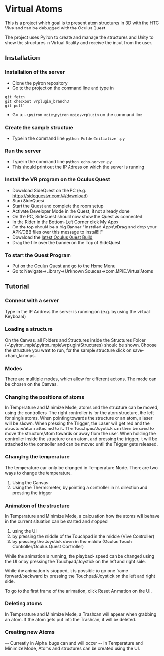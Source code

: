 # Virtual Atoms

This is a project which goal is to present atom structures in 3D with the HTC Vive and can be debugged with the Oculus Quest.

The project uses Pyiron to create and manage the structures and Unity to show the structures in Virtual Reality and receive the input from the user.

## Installation
### Installation of the server
*  Clone the pyiron repository
*  Go to the project on the command line and type in 
```
git fetch
git checkout vrplugin_branch3
git pull`
```
*  Go to ```~\pyiron_mpie\pyiron_mpie\vrplugin``` on the command line

### Create the sample structure
*  Type in the command line
    ```python FolderInitializer.py```

### Run the server
*  Type in the command line
    ```python echo-server.py```
*  This should print out the IP Adress on which the server is running

### Install the VR program on the Oculus Quest
*  Download SideQuest on the PC (e.g. https://sidequestvr.com/#/download)
*  Start SideQuest
*  Start the Quest and complete the room setup
*  Activate Developer Mode in the Quest, if not already done
*  On the PC, SideQuest should now show the Quest as connected
*  In the Rider in the Bottom-Left Corner click My Apps
*  On the top should be a big Banner "Installed Apps\nDrag and drop your APK/OBB files over this message to install!!!"
*  Download the [latest Oculus Quest Build](Builds/QuestBuild.apk)
*  Drag the file over the banner on the Top of SideQuest

### To start the Quest Program
*  Put on the Oculus Quest and go to the Home Menu
*  Go to Navigate->Library->Unknown Sources->com.MPIE.VirtualAtoms

## Tutorial
### Connect with a server
Type in the IP Address the server is running on (e.g. by using the virtual Keyboard)

### Loading a structure
On the Canvas, all Folders and Structures inside the Structures Folder (~\pyiron_mpie\pyiron_mpie\vrplugin\Structures) should be shown.
Choose the structure you want to run, for the sample structure click on save->ham_lammps.

### Modes
There are mulltiple modes, which allow for different actions. The mode can be chosen on the Canvas.

### Changing the positions of atoms
In Temperature and Minimize Mode, atoms and the structure can be moved, using the controllers. The right controller is for the atom structure, the left for single atoms. When pointing towards the structure or an atom, a laser will be shown. When pressing the Trigger, the Laser will get red and the structure/atom attached to it. The Touchpad/Joystick can then be used to move the structure/atom towards or away from the user. When holding the controller inside the structure or an atom, and pressing the trigger, it will be attached to the controller and can be moved until the Trigger gets released.

### Changing the temperature
The temperature can only be changed in Temperature Mode. There are two ways to change the temperature. 
1.  Using the Canvas
2.  Using the Thermometer, by pointing a controller in its direction and pressing the trigger 

### Animation of the structure
In Temperature and Minimize Mode, a calculation how the atoms will behave in the current situation can be started and stopped
1.  using the UI
2.  by pressing the middle of the Touchpad  in the middle (Vive Controller)
3.  by pressing the Joystick down in the middle (Oculus Touch Controller/Oculus Quest Controller)

While the animation is running, the playback speed can be changed using the UI or by pressing the Touchpad/Joystick on the left and right side.

While the animation is stopped, it is possible to go one frame forward/backward by pressing the Touchpad/Joystick on the left and right side.

To go to the first frame of the animation, click Reset Animation on the UI.

### Deleting atoms
In Temperature and Minimize Mode, a Trashcan will appear when grabbing an atom. If the atom gets put into the Trashcan, it will be deleted.

### Creating new Atoms
-- Currently in Alpha, bugs can and will occur --
In Temperature and Minimize Mode, Atoms and structures can be created using the UI.

